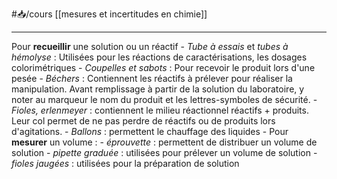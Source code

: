 #📥/cours [[mesures et incertitudes en chimie]]

---
Pour **recueillir** une solution ou un réactif
		- *Tube à essais* et *tubes à hémolyse* : Utilisées pour les réactions de caractérisations, les dosages colorimétriques
		- *Coupelles et sabots* : Pour recevoir le produit lors d'une pesée
		- *Béchers* : Contiennent les réactifs à prélever pour réaliser la manipulation. Avant remplissage à partir de la solution du laboratoire, y noter au marqueur le nom du produit et les lettres-symboles de sécurité.
		- *Fioles, erlenmeyer* : contiennent le milieu réactionnel réactifs + produits. Leur col permet de ne pas perdre de réactifs ou de produits lors d'agitations.
		- *Ballons* : permettent le chauffage des liquides
	- Pour **mesurer** un volume :
		- *éprouvette* : permettent de distribuer un volume de solution
		- *pipette graduée* : utilisées pour prélever un volume de solution
		- *fioles jaugées* : utilisées pour la préparation de solution